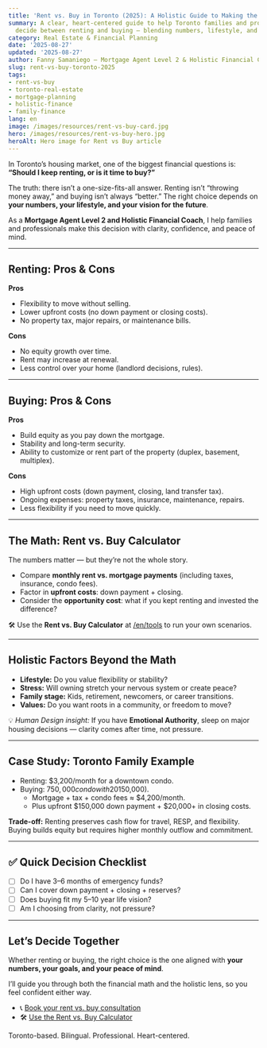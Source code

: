 ```yaml
---
title: 'Rent vs. Buy in Toronto (2025): A Holistic Guide to Making the Right Decision'
summary: A clear, heart-centered guide to help Toronto families and professionals
  decide between renting and buying — blending numbers, lifestyle, and holistic wellbeing.
category: Real Estate & Financial Planning
date: '2025-08-27'
updated: '2025-08-27'
author: Fanny Samaniego — Mortgage Agent Level 2 & Holistic Financial Coach
slug: rent-vs-buy-toronto-2025
tags:
- rent-vs-buy
- toronto-real-estate
- mortgage-planning
- holistic-finance
- family-finance
lang: en
image: /images/resources/rent-vs-buy-card.jpg
hero: /images/resources/rent-vs-buy-hero.jpg
heroAlt: Hero image for Rent vs Buy article
---
```



In Toronto’s housing market, one of the biggest financial questions is: **“Should I keep renting, or is it time to buy?”**  

The truth: there isn’t a one-size-fits-all answer. Renting isn’t “throwing money away,” and buying isn’t always “better.” The right choice depends on **your numbers, your lifestyle, and your vision for the future**.  

As a **Mortgage Agent Level 2 and Holistic Financial Coach**, I help families and professionals make this decision with clarity, confidence, and peace of mind.  

---

## Renting: Pros & Cons

**Pros**  
- Flexibility to move without selling.  
- Lower upfront costs (no down payment or closing costs).  
- No property tax, major repairs, or maintenance bills.  

**Cons**  
- No equity growth over time.  
- Rent may increase at renewal.  
- Less control over your home (landlord decisions, rules).  

---

## Buying: Pros & Cons

**Pros**  
- Build equity as you pay down the mortgage.  
- Stability and long-term security.  
- Ability to customize or rent part of the property (duplex, basement, multiplex).  

**Cons**  
- High upfront costs (down payment, closing, land transfer tax).  
- Ongoing expenses: property taxes, insurance, maintenance, repairs.  
- Less flexibility if you need to move quickly.  

---

## The Math: Rent vs. Buy Calculator

The numbers matter — but they’re not the whole story.  

- Compare **monthly rent vs. mortgage payments** (including taxes, insurance, condo fees).  
- Factor in **upfront costs**: down payment + closing.  
- Consider the **opportunity cost**: what if you kept renting and invested the difference?  

🛠 Use the **Rent vs. Buy Calculator** at [/en/tools](/en/tools) to run your own scenarios.  

---

## Holistic Factors Beyond the Math

- **Lifestyle:** Do you value flexibility or stability?  
- **Stress:** Will owning stretch your nervous system or create peace?  
- **Family stage:** Kids, retirement, newcomers, or career transitions.  
- **Values:** Do you want roots in a community, or freedom to move?  

💡 *Human Design insight:* If you have **Emotional Authority**, sleep on major housing decisions — clarity comes after time, not pressure.  

---

## Case Study: Toronto Family Example

- Renting: $3,200/month for a downtown condo.  
- Buying: $750,000 condo with 20% down ($150,000).  
  - Mortgage + tax + condo fees ≈ $4,200/month.  
  - Plus upfront $150,000 down payment + $20,000+ in closing costs.  

**Trade-off:** Renting preserves cash flow for travel, RESP, and flexibility. Buying builds equity but requires higher monthly outflow and commitment.  

---

## ✅ Quick Decision Checklist

- [ ] Do I have 3–6 months of emergency funds?  
- [ ] Can I cover down payment + closing + reserves?  
- [ ] Does buying fit my 5–10 year life vision?  
- [ ] Am I choosing from clarity, not pressure?  

---

## Let’s Decide Together

Whether renting or buying, the right choice is the one aligned with **your numbers, your goals, and your peace of mind**.  

I’ll guide you through both the financial math and the holistic lens, so you feel confident either way.  

- 📞 [Book your rent vs. buy consultation](/en/contact)  
- 🛠 [Use the Rent vs. Buy Calculator](/en/tools)  

Toronto-based. Bilingual. Professional. Heart-centered.
